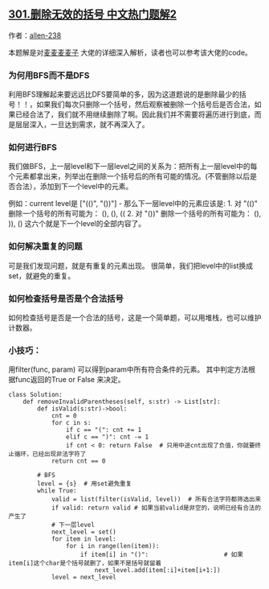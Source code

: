 ## [301.删除无效的括号 中文热门题解2](https://leetcode.cn/problems/remove-invalid-parentheses/solutions/100000/bfsjian-dan-er-you-xiang-xi-de-pythonjiang-jie-by-)

作者：[allen-238](https://leetcode.cn/u/allen-238)

本题解是对[麦麦麦麦子](https://leetcode-cn.com/problems/remove-invalid-parentheses/solution/pythontong-su-yi-dong-de-bfsjie-fa-by-mai-mai-mai-/) 大佬的详细深入解析，读者也可以参考该大佬的code。

### 为何用BFS而不是DFS
利用BFS理解起来要远远比DFS要简单的多，因为这道题说的是删除最少的括号！！，如果我们每次只删除一个括号，然后观察被删除一个括号后是否合法，如果已经合法了，我们就不用继续删除了啊。因此我们并不需要将遍历进行到底，而是层层深入，一旦达到需求，就不再深入了。

### 如何进行BFS
我们做BFS，上一层level和下一层level之间的关系为：把所有上一层level中的每个元素都拿出来，列举出在删除一个括号后的所有可能的情况。(不管删除以后是否合法），添加到下一个level中的元素。

例如：current level是 ["(()", "())"]
    - 那么下一层level中的元素应该是:
        1. 对 "(()" 删除一个括号的所有可能为： (), (), ((
        2. 对 "())" 删除一个括号的所有可能为： (), )), ()
这六个就是下一个level的全部内容了。

### 如何解决重复的问题
可是我们发现问题，就是有重复的元素出现。
很简单，我们把level中的list换成set，就避免的重复。


### 如何检查括号是否是个合法括号
如何检查括号是否是一个合法的括号，这是一个简单题，可以用堆栈，也可以维护计数器。


### 小技巧：
用filter(func, param) 可以得到param中所有符合条件的元素。
其中判定方法根据func返回的True or False 来决定。


```
class Solution:
    def removeInvalidParentheses(self, s:str) -> List[str]:
        def isValid(s:str)->bool:
            cnt = 0
            for c in s:
                if c == "(": cnt += 1
                elif c == ")": cnt -= 1
                if cnt < 0: return False  # 只用中途cnt出现了负值，你就要终止循环，已经出现非法字符了
            return cnt == 0

        # BFS
        level = {s}  # 用set避免重复
        while True:
            valid = list(filter(isValid, level))  # 所有合法字符都筛选出来
            if valid: return valid # 如果当前valid是非空的，说明已经有合法的产生了
            # 下一层level
            next_level = set()
            for item in level:
                for i in range(len(item)):
                    if item[i] in "()":                     # 如果item[i]这个char是个括号就删了，如果不是括号就留着
                        next_level.add(item[:i]+item[i+1:])
            level = next_level
```
